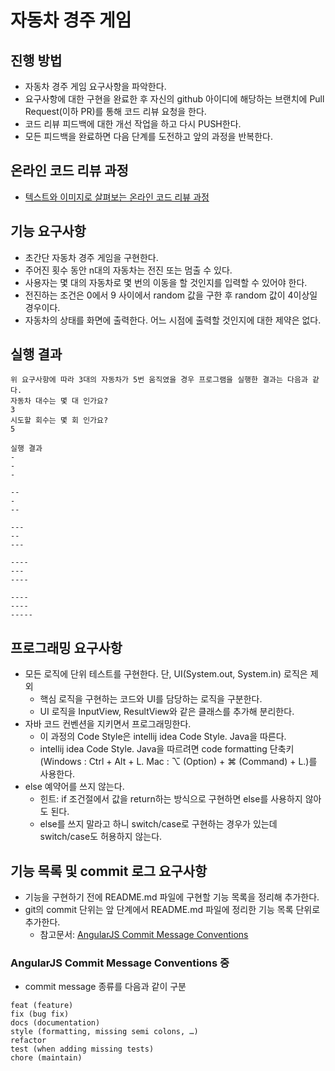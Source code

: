 # 자동차 경주 게임
## 진행 방법
* 자동차 경주 게임 요구사항을 파악한다.
* 요구사항에 대한 구현을 완료한 후 자신의 github 아이디에 해당하는 브랜치에 Pull Request(이하 PR)를 통해 코드 리뷰 요청을 한다.
* 코드 리뷰 피드백에 대한 개선 작업을 하고 다시 PUSH한다.
* 모든 피드백을 완료하면 다음 단계를 도전하고 앞의 과정을 반복한다.

## 온라인 코드 리뷰 과정
* [텍스트와 이미지로 살펴보는 온라인 코드 리뷰 과정](https://github.com/next-step/nextstep-docs/tree/master/codereview)

## 기능 요구사항
* 초간단 자동차 경주 게임을 구현한다.
* 주어진 횟수 동안 n대의 자동차는 전진 또는 멈출 수 있다.
* 사용자는 몇 대의 자동차로 몇 번의 이동을 할 것인지를 입력할 수 있어야 한다.
* 전진하는 조건은 0에서 9 사이에서 random 값을 구한 후 random 값이 4이상일 경우이다.
* 자동차의 상태를 화면에 출력한다. 어느 시점에 출력할 것인지에 대한 제약은 없다.

## 실행 결과
``````
위 요구사항에 따라 3대의 자동차가 5번 움직였을 경우 프로그램을 실행한 결과는 다음과 같다.
자동차 대수는 몇 대 인가요?
3
시도할 회수는 몇 회 인가요?
5

실행 결과
-
-
-

--
-
--

---
--
---

----
---
----

----
----
-----
``````

## 프로그래밍 요구사항
* 모든 로직에 단위 테스트를 구현한다. 단, UI(System.out, System.in) 로직은 제외
  * 핵심 로직을 구현하는 코드와 UI를 담당하는 로직을 구분한다.
  * UI 로직을 InputView, ResultView와 같은 클래스를 추가해 분리한다.
* 자바 코드 컨벤션을 지키면서 프로그래밍한다.
  * 이 과정의 Code Style은 intellij idea Code Style. Java을 따른다.
  * intellij idea Code Style. Java을 따르려면 code formatting 단축키(Windows : Ctrl + Alt + L. Mac : ⌥ (Option) + ⌘ (Command) + L.)를 사용한다.
* else 예약어를 쓰지 않는다.
  * 힌트: if 조건절에서 값을 return하는 방식으로 구현하면 else를 사용하지 않아도 된다.
  * else를 쓰지 말라고 하니 switch/case로 구현하는 경우가 있는데 switch/case도 허용하지 않는다.

## 기능 목록 및 commit 로그 요구사항
* 기능을 구현하기 전에 README.md 파일에 구현할 기능 목록을 정리해 추가한다.
* git의 commit 단위는 앞 단계에서 README.md 파일에 정리한 기능 목록 단위로 추가한다.
  * 참고문서: [AngularJS Commit Message Conventions](https://gist.github.com/stephenparish/9941e89d80e2bc58a153)

### AngularJS Commit Message Conventions 중
* commit message 종류를 다음과 같이 구분

``````
feat (feature)
fix (bug fix)
docs (documentation)
style (formatting, missing semi colons, …)
refactor
test (when adding missing tests)
chore (maintain)
``````